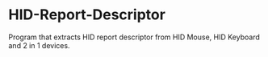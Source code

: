 # HID-Report-Descriptor
Program that extracts HID report descriptor from HID Mouse, HID Keyboard and 2 in 1 devices. 
